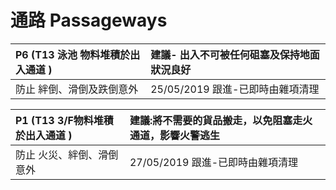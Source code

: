 # 通路 Passageways

| P6 \(T13 泳池 物料堆積於出入通道 \) | 建議- 出入不可被任何砠塞及保持地面狀況良好 |
| :--- | :--- |
| 防止 絆倒、滑倒及跌倒意外 | 25/05/2019 跟進-已即時由雜項清理 |

| P1 \(T13 3/F物料堆積於出入通道 \) | 建議:將不需要的貨品搬走，以免阻塞走火通道，影響火警逃生 |
| :--- | :--- |
| 防止 火災、絆倒、滑倒意外 | 27/05/2019 跟進-已即時由雜項清理 |

